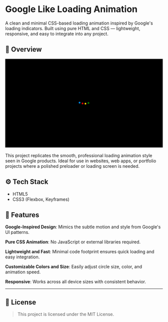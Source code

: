 # Google Like Loading Animation

A clean and minimal CSS-based loading animation inspired by Google's loading indicators. Built using pure HTML and CSS — lightweight, responsive, and easy to integrate into any project.

## 📖 Overview

![Screenshot](./README-IMGS/preview.png)

This project replicates the smooth, professional loading animation style seen in Google products. Ideal for use in websites, web apps, or portfolio projects where a polished preloader or loading screen is needed.

## ⚙️ Tech Stack

- HTML5  
- CSS3 (Flexbox, Keyframes)

## 🔋 Features

**Google-Inspired Design**: Mimics the subtle motion and style from Google's UI patterns.

**Pure CSS Animation**: No JavaScript or external libraries required.

**Lightweight and Fast**: Minimal code footprint ensures quick loading and easy integration.

**Customizable Colors and Size**: Easily adjust circle size, color, and animation speed.

**Responsive**: Works across all device sizes with consistent behavior.

---

## 📄 License
> This project is licensed under the MIT License.
